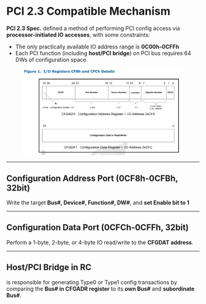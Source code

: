 # PCI 2.3 Compatible Mechanism

**PCI 2.3 Spec.** defined a method of performing PCI config access via **processor-initiated IO accesses**, with some constraints:

* The only practically available IO address range is **0C00h-0CFFh**
* Each PCI function (including **host/PCI bridge**) on PCI bus requires 64 DWs of configuration space.

<figure><img src="../../.gitbook/assets/image (15).png" alt=""><figcaption></figcaption></figure>

***

## Configuration Address Port (0CF8h-0CFBh, 32bit)

Write the target **Bus#, Device#, Function#, DW#**, and **set Enable bit to 1**

***

## Configuration Data Port (0CFCh-0CFFh, 32bit)

Perform a 1-byte, 2-byte, or 4-byte IO read/write to the **CFGDAT address**.

***

## Host/PCI Bridge in RC

is responsible for generating Type0 or Type1 config transactions by comparing the **Bus# in CFGADR register** to its **own Bus#** and **subordinate Bus#**.
